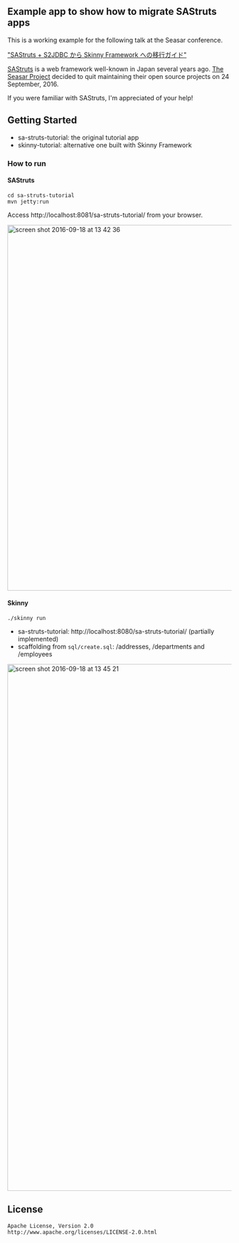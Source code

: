 ## Example app to show how to migrate SAStruts apps

This is a working example for the following talk at the Seasar conference.

["SAStruts + S2JDBC から Skinny Framework への移行ガイド"](https://event.seasarfoundation.org/sc2016/speaker/kazuhiro-sera/)

[SAStruts](http://sastruts.seasar.org/) is a web framework well-known in Japan several years ago.
[The Seasar Project](http://www.seasar.org/en/) decided to quit maintaining their open source projects on 24 September, 2016.

If you were familiar with SAStruts, I'm appreciated of your help!

## Getting Started

- sa-struts-tutorial: the original tutorial app
- skinny-tutorial: alternative one built with Skinny Framework

### How to run

#### SAStruts

```
cd sa-struts-tutorial
mvn jetty:run
```

Access http://localhost:8081/sa-struts-tutorial/ from your browser.

<img width="822" alt="screen shot 2016-09-18 at 13 42 36" src="https://cloud.githubusercontent.com/assets/19658/18612937/cdcd4582-7da5-11e6-9a24-eba95b0ce6ce.png">

#### Skinny

```
./skinny run
```

- sa-struts-tutorial: http://localhost:8080/sa-struts-tutorial/ (partially implemented)
- scaffolding from `sql/create.sql`: /addresses, /departments and /employees

<img width="1184" alt="screen shot 2016-09-18 at 13 45 21" src="https://cloud.githubusercontent.com/assets/19658/18612945/2e243a6c-7da6-11e6-9297-184abcbfbe3d.png">

## License

```
Apache License, Version 2.0
http://www.apache.org/licenses/LICENSE-2.0.html
```
